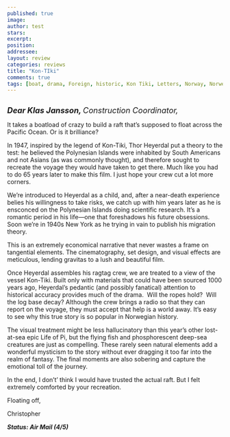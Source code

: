 ```yaml
---
published: true
image:
author: test 
stars: 
excerpt: 
position: 
addressee: 
layout: review
categories: reviews
title: "Kon-TIki"
comments: true
tags: [boat, drama, Foreign, historic, Kon Tiki, Letters, Norway, Norwegian, Oscar 2013, Pacific, sea, true stroy]
---
```

<div><p><span class="full-image-block ssNonEditable"><span><a href="/letters/2013/2/28/kon-tiki.html"><img src="http://static.squarespace.com/static/5005f6bcc4aa41161b33e89e/5329cf1fe4b07c068ebf74de/5329cf1fe4b07c068ebf77d7/1362066316453/Kon%20Tiki2.jpg" alt="" /></a></span></span></p>
<p><em style="font-size:130%;"><strong>Dear Klas Jansson, </strong>Construction Coordinator,</em></p>
<p>It takes a boatload of crazy to build a raft that&rsquo;s supposed to float across the Pacific Ocean. Or is it brilliance?</p>
<p>In 1947, inspired by the legend of Kon-Tiki, Thor Heyerdal put a theory to the test: he believed the Polynesian Islands were inhabited by South Americans and not Asians (as was commonly thought), and therefore sought to recreate the voyage they would have taken to get there. Much like you had to do 65 years later to make this film. I just hope your crew cut a lot more corners.</p>
<p>We&rsquo;re introduced to Heyerdal as a child, and, after a near-death experience belies his willingness to take risks, we catch up with him years later as he is ensconced on the Polynesian Islands doing scientific research. It&rsquo;s a romantic period in his life&mdash;one that foreshadows his future obsessions. Soon we&rsquo;re in 1940s New York as he trying in vain to publish his migration theory.</p>
<p>This is an extremely economical narrative that never wastes a frame on tangential elements. The cinematography, set design, and visual effects are meticulous, lending gravitas to a lush and beautiful film.</p>
<p>Once Heyerdal assembles his ragtag crew, we are treated to a view of the vessel Kon-Tiki. Built only with materials that could have been sourced 1000 years ago, Heyerdal&rsquo;s pedantic (and possibly fanatical) attention to historical accuracy provides much of the drama.&nbsp; Will the ropes hold?&nbsp; Will the log base decay? Although the crew brings a radio so that they can report on the voyage, they must accept that help is a world away. It&rsquo;s easy to see why this true story is so popular in Norwegian history.</p>
<p>The visual treatment might be less hallucinatory than this year&rsquo;s other lost-at-sea epic Life of Pi, but the flying fish and phosphorescent deep-sea creatures are just as compelling. These rarely seen natural elements add a wonderful mysticism to the story without ever dragging it too far into the realm of fantasy. The final moments are also sobering and capture the emotional toll of the journey.</p>
<p>In the end, I don&rsquo;t&rsquo; think I would have trusted the actual raft. But I felt extremely comforted by your recreation.</p>
<p>Floating off,</p>
<p>Christopher</p>
<p><em><strong>Status: Air Mail (4/5)</strong></em></p></div>
